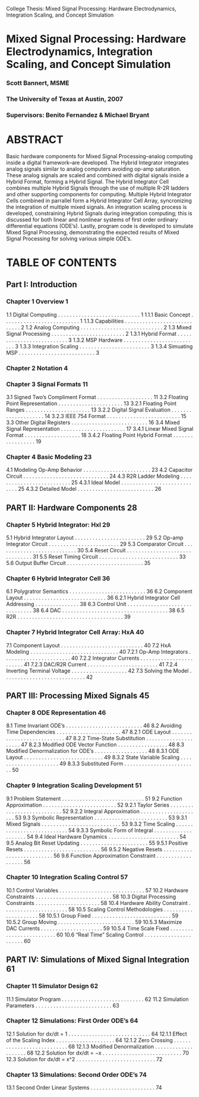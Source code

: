 
College Thesis: Mixed Signal Processing: Hardware Electrodynamics, Integration Scaling, and Concept Simulation

# Mixed Signal Processing: Hardware Electrodynamics, Integration Scaling, and Concept Simulation

### Scott Bannert, MSME
### The University of Texas at Austin, 2007
### Supervisors: Benito Fernandez & Michael Bryant


# ABSTRACT
Basic hardware components for Mixed Signal Processing–analog computing inside a digital framework–are developed. The Hybrid Integrator integrates analog signals similar to analog computers avoiding op-amp saturation. These analog signals are scaled and combined with digital signals inside a Hybrid Format, forming a Hybrid Signal. The Hybrid Integrator Cell combines multiple Hybrid Signals through the use of multiple R-2R ladders and other supporting components for computing. Multiple Hybrid Integrator Cells combined in parrallel form a Hybrid Integrator Cell Array, syncronizing the integration of multiple mixed signals. An integration scaling process is developed, constraining Hybrid Signals during integration computing; this is discussed for both linear and nonlinear systems of first order ordinary differential equations (ODE’s). Lastly, program code is developed to simulate Mixed Signal Processing, demonstrating the expected results of Mixed Signal Processing for solving various simple ODE’s.



# TABLE OF CONTENTS ###


## Part I: Introduction

### Chapter 1 Overview 1
1.1 Digital Computing . . . . . . . . . . . . . . . . . . . . . . . . . . . . 1
1.1.1 Basic Concept . . . . . . . . . . . . . . . . . . . . . . . . . . 1
1.1.3 Capabilities . . . . . . . . . . . . . . . . . . . . . . . . . . . . 2
1.2 Analog Computing . . . . . . . . . . . . . . . . . . . . . . . . . . . . 2
1.3 Mixed Signal Processing . . . . . . . . . . . . . . . . . . . . . . . . . 2
1.3.1 Hybrid Format . . . . . . . . . . . . . . . . . . . . . . . . . . 3
1.3.2 MSP Hardware . . . . . . . . . . . . . . . . . . . . . . . . . . 3
1.3.3 Integration Scaling . . . . . . . . . . . . . . . . . . . . . . . . 3
1.3.4 Simuating MSP . . . . . . . . . . . . . . . . . . . . . . . . . . 3

### Chapter 2 Notation 4

### Chapter 3 Signal Formats 11
3.1 Signed Two’s Compliment Format . . . . . . . . . . . . . . . . . . . 11
3.2 Floating Point Representation . . . . . . . . . . . . . . . . . . . . . . 13
3.2.1 Floating Point Ranges . . . . . . . . . . . . . . . . . . . . . . 13
3.2.2 Digital Signal Evaluation . . . . . . . . . . . . . . . . . . . . 14
3.2.3 IEEE 754 Format . . . . . . . . . . . . . . . . . . . . . . . . . 15
3.3 Other Digital Registers . . . . . . . . . . . . . . . . . . . . . . . . . . 16
3.4 Mixed Signal Representation . . . . . . . . . . . . . . . . . . . . . . 17
3.4.1 Linear Mixed Signal Format . . . . . . . . . . . . . . . . . . . 18
3.4.2 Floating Point Hybrid Format . . . . . . . . . . . . . . . . . 19

### Chapter 4 Basic Modeling 23
4.1 Modeling Op-Amp Behavior . . . . . . . . . . . . . . . . . . . . . . . 23
4.2 Capacitor Circuit . . . . . . . . . . . . . . . . . . . . . . . . . . . . . 24
4.3 R2R Ladder Modeling . . . . . . . . . . . . . . . . . . . . . . . . . . 25
4.3.1 Ideal Model . . . . . . . . . . . . . . . . . . . . . . . . . . . . 25
4.3.2 Detailed Model . . . . . . . . . . . . . . . . . . . . . . . . . . 26


## PART II: Hardware Components 28

### Chapter 5 Hybrid Integrator: HxI 29
5.1 Hybrid Integrator Layout . . . . . . . . . . . . . . . . . . . . . . . . 29
5.2 Op-amp Integrator Circuit . . . . . . . . . . . . . . . . . . . . . . . . 29
5.3 Comparator Circuit . . . . . . . . . . . . . . . . . . . . . . . . . . . 30
5.4 Reset Circuit . . . . . . . . . . . . . . . . . . . . . . . . . . . . . . . 31
5.5 Reset Timing Circuit . . . . . . . . . . . . . . . . . . . . . . . . . . . 33
5.6 Output Buffer Circuit . . . . . . . . . . . . . . . . . . . . . . . . . . 35

### Chapter 6 Hybrid Integrator Cell 36
6.1 Polygratror Semantics . . . . . . . . . . . . . . . . . . . . . . . . . . 36
6.2 Component Layout . . . . . . . . . . . . . . . . . . . . . . . . . . . . 36
6.2.1 Hybrid Integrator Cell Addressing . . . . . . . . . . . . . . . 38
6.3 Control Unit . . . . . . . . . . . . . . . . . . . . . . . . . . . . . . . 38
6.4 DAC . . . . . . . . . . . . . . . . . . . . . . . . . . . . . . . . . . . . 38
6.5 R2R . . . . . . . . . . . . . . . . . . . . . . . . . . . . . . . . . . . . 39

### Chapter 7 Hybrid Integrator Cell Array: HxA 40
7.1 Component Layout . . . . . . . . . . . . . . . . . . . . . . . . . . . . 40
7.2 HxA Modeling . . . . . . . . . . . . . . . . . . . . . . . . . . . . . . 40
7.2.1 Op-Amp Integrators . . . . . . . . . . . . . . . . . . . . . . . 40
7.2.2 Integrator Currents . . . . . . . . . . . . . . . . . . . . . . . . 41
7.2.3 DAC/R2R Current . . . . . . . . . . . . . . . . . . . . . . . . 41
7.2.4 Inverting Terminal Voltage . . . . . . . . . . . . . . . . . . . 42
7.3 Solving the Model . . . . . . . . . . . . . . . . . . . . . . . . . . . . 42


## PART III: Processing Mixed Signals 45

### Chapter 8 ODE Representation 46
8.1 Time Invariant ODE’s . . . . . . . . . . . . . . . . . . . . . . . . . . 46
8.2 Avoiding Time Dependencies . . . . . . . . . . . . . . . . . . . . . . 47
8.2.1 ODE Layout . . . . . . . . . . . . . . . . . . . . . . . . . . . 47
8.2.2 Time-State Substitution . . . . . . . . . . . . . . . . . . . . . 47
8.2.3 Modified ODE Vector Function . . . . . . . . . . . . . . . . . 48
8.3 Modified Denormalization for ODE’s . . . . . . . . . . . . . . . . . . 48
8.3.1 ODE Layout . . . . . . . . . . . . . . . . . . . . . . . . . . . 49
8.3.2 State Variable Scaling . . . . . . . . . . . . . . . . . . . . . . 49
8.3.3 Substituted Form . . . . . . . . . . . . . . . . . . . . . . . . . 50

### Chapter 9 Integration Scaling Development 51
9.1 Problem Statement . . . . . . . . . . . . . . . . . . . . . . . . . . . . 51
9.2 Function Approximation . . . . . . . . . . . . . . . . . . . . . . . . . 52
9.2.1 Taylor Series . . . . . . . . . . . . . . . . . . . . . . . . . . . 52
9.2.2 Integral Approximation . . . . . . . . . . . . . . . . . . . . . 53
9.3 Symbolic Representation . . . . . . . . . . . . . . . . . . . . . . . . . 53
9.3.1 Mixed Signals . . . . . . . . . . . . . . . . . . . . . . . . . . . 53
9.3.2 Time Scaling . . . . . . . . . . . . . . . . . . . . . . . . . . . 54
9.3.3 Symbolic Form of Integral . . . . . . . . . . . . . . . . . . . . 54
9.4 Ideal Hardware Dynamics . . . . . . . . . . . . . . . . . . . . . . . . 54
9.5 Analog Bit Reset Updating . . . . . . . . . . . . . . . . . . . . . . . 55
9.5.1 Positive Resets . . . . . . . . . . . . . . . . . . . . . . . . . . 56
9.5.2 Negative Resets . . . . . . . . . . . . . . . . . . . . . . . . . . 56
9.6 Function Approximation Constraint . . . . . . . . . . . . . . . . . . 56

### Chapter 10 Integration Scaling Control 57
10.1 Control Variables . . . . . . . . . . . . . . . . . . . . . . . . . . . . . 57
10.2 Hardware Constraints . . . . . . . . . . . . . . . . . . . . . . . . . . 58
10.3 Digital Processing Constraints . . . . . . . . . . . . . . . . . . . . . . 58
10.4 Hardware Ability Constraint . . . . . . . . . . . . . . . . . . . . . . 58
10.5 Scaling Control Methodologies . . . . . . . . . . . . . . . . . . . . . 58
10.5.1 Group Fixed . . . . . . . . . . . . . . . . . . . . . . . . . . . 59
10.5.2 Group Moving . . . . . . . . . . . . . . . . . . . . . . . . . . 59
10.5.3 Maximize DAC Currents . . . . . . . . . . . . . . . . . . . . . 59
10.5.4 Time Scale Fixed . . . . . . . . . . . . . . . . . . . . . . . . . 60
10.6 “Real Time” Scaling Control . . . . . . . . . . . . . . . . . . . . . . 60


## PART IV: Simulations of Mixed Signal Integration 61

### Chapter 11 Simulator Design 62
11.1 Simulator Program . . . . . . . . . . . . . . . . . . . . . . . . . . . . 62
11.2 Simulation Parameters . . . . . . . . . . . . . . . . . . . . . . . . . . 63

### Chapter 12 Simulations: First Order ODE’s 64
12.1 Solution for dx/dt = 1 . . . . . . . . . . . . . . . . . . . . . . . . . . . . 64
12.1.1 Effect of the Scaling Index . . . . . . . . . . . . . . . . . . . . 64
12.1.2 Zero Crossing . . . . . . . . . . . . . . . . . . . . . . . . . . . 68
12.1.3 Modified Denormalization . . . . . . . . . . . . . . . . . . . . 68
12.2 Solution for dx/dt = −x . . . . . . . . . . . . . . . . . . . . . . . . . . . 70
12.3 Solution for dx/dt = x^2 . . . . . . . . . . . . . . . . . . . . . . . . . . . 72

### Chapter 13 Simulations: Second Order ODE’s 74
13.1 Second Order Linear Systems . . . . . . . . . . . . . . . . . . . . . . 74
